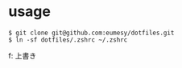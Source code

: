 # usage
```shell
$ git clone git@github.com:eumesy/dotfiles.git
$ ln -sf dotfiles/.zshrc ~/.zshrc
```
f: 上書き
